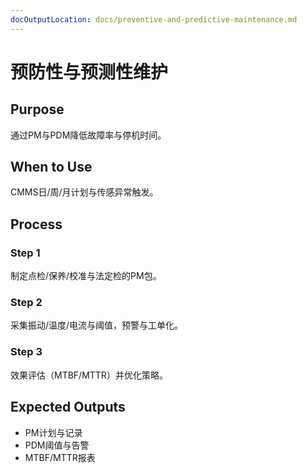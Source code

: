 ```yaml
---
docOutputLocation: docs/preventive-and-predictive-maintenance.md
---
```


# 预防性与预测性维护

## Purpose

通过PM与PDM降低故障率与停机时间。

## When to Use

CMMS日/周/月计划与传感异常触发。

## Process

### Step 1

制定点检/保养/校准与法定检的PM包。

### Step 2

采集振动/温度/电流与阈值，预警与工单化。

### Step 3

效果评估（MTBF/MTTR）并优化策略。

## Expected Outputs

- PM计划与记录
- PDM阈值与告警
- MTBF/MTTR报表
